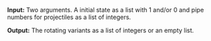 **Input:** Two arguments. A initial state as a list with 1 and/or 0 and pipe numbers for projectiles as a list of integers.

**Output:** The rotating variants as a list of integers or an empty list.
 